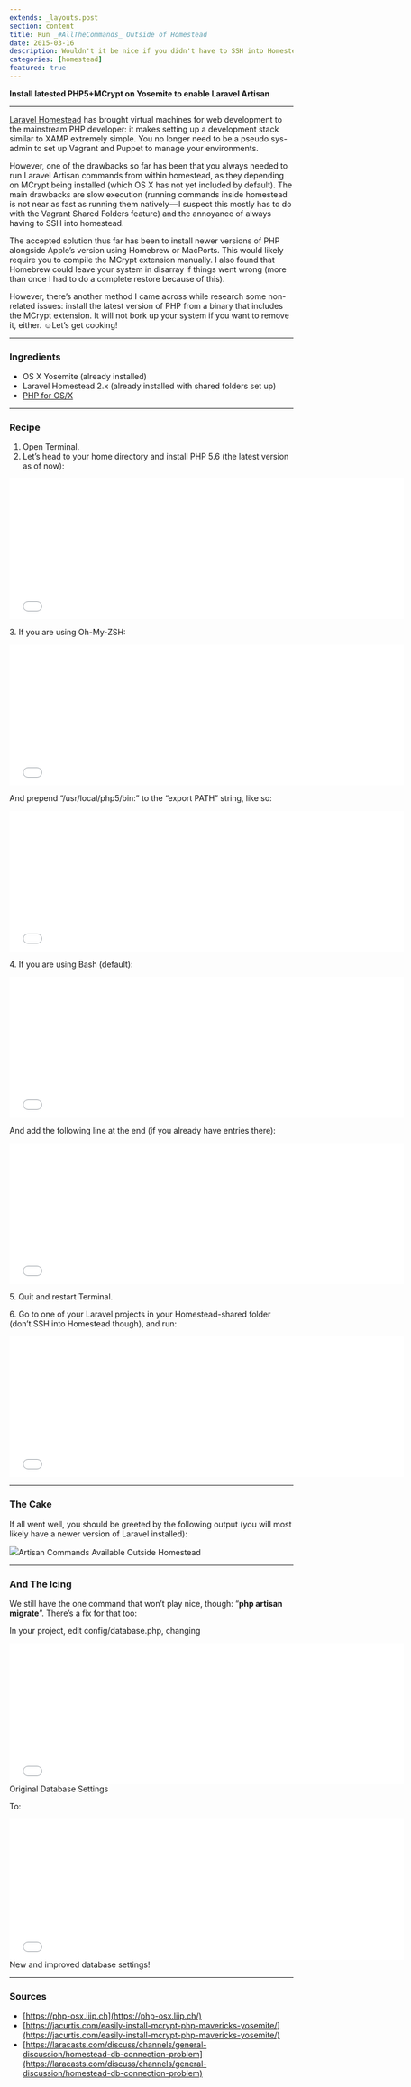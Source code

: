 ```yaml
---
extends: _layouts.post
section: content
title: Run _#AllTheCommands_ Outside of Homestead
date: 2015-03-16
description: Wouldn't it be nice if you didn't have to SSH into Homestead whenever you want to run Artisan commands?
categories: [homestead]
featured: true
---
```


**Install latested PHP5+MCrypt on Yosemite to enable Laravel Artisan**

* * *

[Laravel Homestead](http://laravel.com/docs/5.0/homestead) has brought virtual machines for web development to the mainstream PHP developer: it makes setting up a development stack similar to XAMP extremely simple. You no longer need to be a pseudo sys-admin to set up Vagrant and Puppet to manage your environments.

However, one of the drawbacks so far has been that you always needed to run Laravel Artisan commands from within homestead, as they depending on MCrypt being installed (which OS X has not yet included by default). The main drawbacks are slow execution (running commands inside homestead is not near as fast as running them natively — I suspect this mostly has to do with the Vagrant Shared Folders feature) and the annoyance of always having to SSH into homestead.

The accepted solution thus far has been to install newer versions of PHP alongside Apple’s version using Homebrew or MacPorts. This would likely require you to compile the MCrypt extension manually. I also found that Homebrew could leave your system in disarray if things went wrong (more than once I had to do a complete restore because of this).

However, there’s another method I came across while research some non-related issues: install the latest version of PHP from a binary that includes the MCrypt extension. It will not bork up your system if you want to remove it, either. ☺Let’s get cooking!

* * *

### Ingredients

*   OS X Yosemite (already installed)
*   Laravel Homestead 2.x (already installed with shared folders set up)
*   [PHP for OS/X](http://php-osx.liip.ch)

* * *

### Recipe

1.  Open Terminal.
2.  Let’s head to your home directory and install PHP 5.6 (the latest version as of now):

<iframe width="700" height="250" src="/media/b4ddfd87a71a24e4477a792b9701ce34?postId=e2fc8d05251f" data-media-id="b4ddfd87a71a24e4477a792b9701ce34" allowfullscreen="" frameborder="0"></iframe>

3\. If you are using Oh-My-ZSH:

<iframe width="700" height="250" src="/media/39f2610b56c46a5414d390a09d64241f?postId=e2fc8d05251f" data-media-id="39f2610b56c46a5414d390a09d64241f" allowfullscreen="" frameborder="0"></iframe>

And prepend “/usr/local/php5/bin:” to the “export PATH” string, like so:

<iframe width="700" height="250" src="/media/85b3252a288771b936be53e4452daffc?postId=e2fc8d05251f" data-media-id="85b3252a288771b936be53e4452daffc" allowfullscreen="" frameborder="0"></iframe>

4\. If you are using Bash (default):

<iframe width="700" height="250" src="/media/de66c4484e4c75027aee39ac5c4c6534?postId=e2fc8d05251f" data-media-id="de66c4484e4c75027aee39ac5c4c6534" allowfullscreen="" frameborder="0"></iframe>

And add the following line at the end (if you already have entries there):

<iframe width="700" height="250" src="/media/fde537d04e9fee3a2ead07128e8e4e7c?postId=e2fc8d05251f" data-media-id="fde537d04e9fee3a2ead07128e8e4e7c" allowfullscreen="" frameborder="0"></iframe>

5\. Quit and restart Terminal.

6\. Go to one of your Laravel projects in your Homestead-shared folder (don’t SSH into Homestead though), and run:

<iframe width="700" height="250" src="/media/3b58e17ab0bc15ce71751e6407712d85?postId=e2fc8d05251f" data-media-id="3b58e17ab0bc15ce71751e6407712d85" allowfullscreen="" frameborder="0"></iframe>

* * *

### The Cake

If all went well, you should be greeted by the following output (you will most likely have a newer version of Laravel installed):

![](https://cdn-images-1.medium.com/max/1600/1*bJ8vFt8_cChMLRcQz4xZpw.png)Artisan Commands Available Outside Homestead

* * *

### And The Icing

We still have the one command that won’t play nice, though: “**php artisan migrate**”. There’s a fix for that too:

In your project, edit config/database.php, changing

<iframe width="700" height="250" src="/media/a7640fb44de2c2f3628226dd3dc399b9?postId=e2fc8d05251f" data-media-id="a7640fb44de2c2f3628226dd3dc399b9" allowfullscreen="" frameborder="0"></iframe>Original Database Settings

To:

<iframe width="700" height="250" src="/media/9e717d7ceda176fc15e8f21376af7829?postId=e2fc8d05251f" data-media-id="9e717d7ceda176fc15e8f21376af7829" allowfullscreen="" frameborder="0"></iframe>New and improved database settings!

* * *

### Sources

*   [https://php-osx.liip.ch](https://php-osx.liip.ch/)
*   [https://jacurtis.com/easily-install-mcrypt-php-mavericks-yosemite/](https://jacurtis.com/easily-install-mcrypt-php-mavericks-yosemite/)
*   [https://laracasts.com/discuss/channels/general-discussion/homestead-db-connection-problem](https://laracasts.com/discuss/channels/general-discussion/homestead-db-connection-problem)
